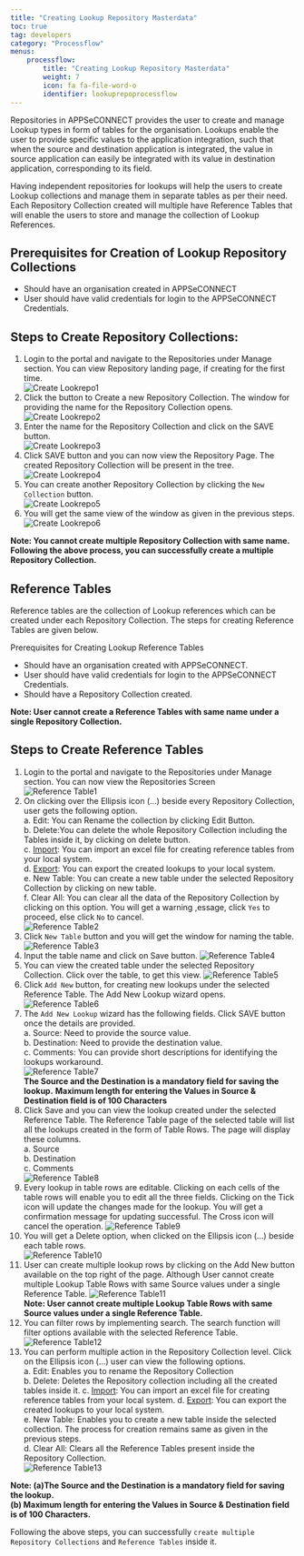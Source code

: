 ```yaml
---
title: "Creating Lookup Repository Masterdata"
toc: true
tag: developers
category: "Processflow"
menus: 
    processflow:
        title: "Creating Lookup Repository Masterdata"
        weight: 7
        icon: fa fa-file-word-o
        identifier: lookuprepoprocessflow
---
```


Repositories in APPSeCONNECT provides the user to create and manage Lookup types in form of tables 
for the organisation. Lookups  enable the user to provide specific values to the application 
integration, such that when the source and destination application is integrated, the value in 
source application can easily be integrated with its value in destination application, corresponding
to its field.

Having independent repositories for lookups will help the users to create Lookup collections 
and manage them in separate tables as per their need. Each Repository Collection created will 
multiple have Reference Tables that will enable the users to store and manage the collection 
of Lookup References.

## Prerequisites for Creation of Lookup Repository Collections

* Should have an organisation created in APPSeCONNECT
* User should have valid credentials for login to the APPSeCONNECT Credentials.

## Steps to Create Repository Collections:
1.	Login to the portal and navigate to the Repositories under Manage section. You can view Repository landing page, if creating for the first time.  
![Create Lookrepo1](../../staticfiles/processflow/media/create-lookrepo1.png)   
2.	Click the button to Create a new Repository Collection. The window for providing the name for the Repository Collection opens.  
![Create Lookrepo2](../../staticfiles/processflow/media/create-lookrepo2.png)  
3.	Enter the name for the Repository Collection and click on the SAVE button.  
![Create Lookrepo3](../../staticfiles/processflow/media/create-lookrepo3.png)  
4.	Click SAVE button and you can now view the Repository Page. The created Repository Collection will be present in the tree.  
![Create Lookrepo4](../../staticfiles/processflow/media/create-lookrepo4.png)   
5.	You can create another Repository Collection by clicking the `New Collection` button.  
![Create Lookrepo5](../../staticfiles/processflow/media/create-lookrepo5.png)  
6.	You will get the same view of the window as given in the previous steps.    
![Create Lookrepo6](../../staticfiles/processflow/media/create-lookrepo6.png) 

**Note: You cannot create multiple Repository Collection with same name.
Following the above process, you can successfully create a multiple Repository Collection.**

## Reference Tables
Reference tables are the collection of Lookup references which can be created under each Repository Collection. The steps for creating Reference Tables are given below.

Prerequisites for Creating Lookup Reference Tables
* Should have an organisation created with APPSeCONNECT.
* User should have valid credentials for login to the APPSeCONNECT Credentials.
* Should have a Repository Collection created.

**Note: User cannot create a Reference Tables with same name under a single Repository Collection.**

## Steps to Create Reference Tables
1.	Login to the portal and navigate to the Repositories under Manage section. You can now view the Repositories Screen  
![Reference Table1](../../staticfiles/processflow/media/reference-table1.png)  
2.	On clicking over the Ellipsis icon (...) beside every Repository Collection, user gets the 
following option.  
a.	Edit: You can Rename the collection by clicking Edit Button.  
b.	Delete:You can delete the whole Repository Collection including the Tables inside it, by clicking on delete button.   
c.	[Import](/processflow/export-and-import-lookup/#steps-to-import-lookups-from-repository-collection): You can import an excel file for creating reference tables from your local system.  
d.	[Export](/processflow/export-and-import-lookup/#steps-to-export-lookups-from-repository-collection): You can export the created lookups to your local system.    
e.	New Table: You can create a new table under the selected Repository Collection by clicking on new table.  
f.  Clear All: You can clear all the data of the Repository Collection by clicking on this option. You will get a warning ,essage,
click `Yes` to proceed, else click `No` to cancel.    
![Reference Table2](../../staticfiles/processflow/media/reference-table2.png)
3.	Click `New Table` button and you will get the window for naming the table.
![Reference Table3](../../staticfiles/processflow/media/reference-table3.png)
4.	Input the table name and click on Save button. 
![Reference Table4](../../staticfiles/processflow/media/reference-table4.png)  
5.	You can view the created table under the selected Repository Collection. Click over the table, to  get this view. 
![Reference Table5](../../staticfiles/processflow/media/reference-table5.png)  
6.	Click  `Add New` button, for creating new lookups under the selected Reference Table. The Add New Lookup wizard opens.
![Reference Table6](../../staticfiles/processflow/media/reference-table6.png)  
7.	The `Add New Lookup` wizard has the following fields. Click  SAVE button once the details are provided.  
a.	Source: Need to provide the source value.   
b.	Destination: Need to provide the destination value.  
c.	Comments: You can provide short descriptions for identifying the lookups workaround.      
![Reference Table7](../../staticfiles/processflow/media/reference-table7.png)  
**The Source and the Destination is a mandatory field for saving the lookup.**
**Maximum length for entering the Values in Source & Destination field is of 100 Characters** 
8.	Click Save and you can view the lookup created under the selected Reference Table. 
The Reference Table page of the selected table will list all the lookups created in the form of Table Rows.
The page will display these columns.  
a.	Source  
b.	Destination   
c.	Comments    
![Reference Table8](../../staticfiles/processflow/media/reference-table8.png)      
9.	Every lookup in table rows are editable. Clicking on each cells of the table rows will enable you to edit all the three fields. Clicking on the Tick icon will update the changes made for the lookup. You will get a confirmation message for updating successful. The Cross icon will cancel the operation. 
![Reference Table9](../../staticfiles/processflow/media/reference-table9.png)  
10.	You will get a Delete option, when clicked on the Ellipsis icon (...) beside each table rows.  
![Reference Table10](../../staticfiles/processflow/media/reference-table10.png)  
11.	User can create multiple lookup rows by clicking on the Add New button available on the top right of the page.
    Although User cannot create multiple Lookup Table Rows with same Source values under a single Reference Table.
![Reference Table11](../../staticfiles/processflow/media/reference-table11.png)    
**Note: User cannot create multiple Lookup Table Rows with same Source values under a 
single Reference Table.** 
12.	You can filter rows by implementing search. The search function 
will filter options available with the selected Reference Table.  
![Reference Table12](../../staticfiles/processflow/media/reference-table12.png)    
13.	You can perform multiple action in the Repository Collection level. 
Click on the Ellipsis icon (...) user can view the following options.  
a.	Edit: Enables you to rename the Repository Collection  
b.	Delete: Deletes the Repository collection including all the created tables inside it. 
c.	[Import](/processflow/export-and-import-lookup/#steps-to-import-lookups-from-repository-collection): You can import an excel file for creating reference tables from your local system. 
d.	[Export](/processflow/export-and-import-lookup/#steps-to-export-lookups-from-repository-collection): You can export the created lookups to your local system.   
e.	New Table: Enables you to create a new table inside the selected collection. 
The process for creation remains same as given in the previous steps.  
d.	Clear All: Clears all the Reference Tables present inside the Repository Collection.    
![Reference Table13](../../staticfiles/processflow/media/reference-table13.png)     
  
**Note: (a)The Source and the Destination is a mandatory field for saving the lookup.  
        (b) Maximum length for entering the Values in Source & Destination field is of 100 Characters.**

Following the above steps, you can successfully `create multiple Repository Collections` and `Reference Tables` inside it.

